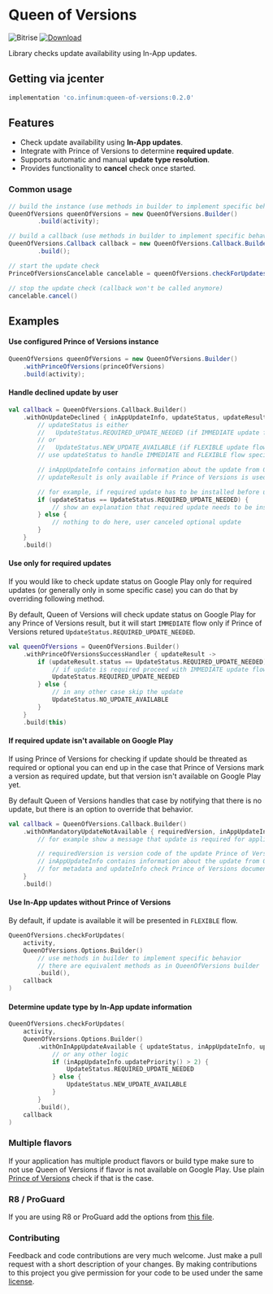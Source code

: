 # Queen of Versions

![Bitrise](https://app.bitrise.io/app/5bc3f35c9c5f5b61/status.svg?token=XGiXvE7Yu6DXdL9wrEqiHQ&branch=dev)
[![Download](https://api.bintray.com/packages/infinum/android/queen-of-versions/images/download.svg)](https://bintray.com/infinum/android/queen-of-versions/_latestVersion)

Library checks update availability using In-App updates.

## Getting via jcenter

```groovy
implementation 'co.infinum:queen-of-versions:0.2.0'
```

## Features

  * Check update availability using **In-App updates**.
  * Integrate with Prince of Versions to determine **required update**.
  * Supports automatic and manual **update type resolution**.
  * Provides functionality to **cancel** check once started.


### Common usage

```java
// build the instance (use methods in builder to implement specific behavior)
QueenOfVersions queenOfVersions = new QueenOfVersions.Builder()
        .build(activity);

// build a callback (use methods in builder to implement specific behavior)
QueenOfVersions.Callback callback = new QueenOfVersions.Callback.Builder()  
        .build();

// start the update check
PrinceOfVersionsCancelable cancelable = queenOfVersions.checkForUpdates(loader, callback);

// stop the update check (callback won't be called anymore)
cancelable.cancel()
```

## Examples

#### Use configured Prince of Versions instance
```java
QueenOfVersions queenOfVersions = new QueenOfVersions.Builder()
    .withPrinceOfVersions(princeOfVersions)
    .build(activity);
```
#### Handle declined update by user
```kotlin
val callback = QueenOfVersions.Callback.Builder()
    .withOnUpdateDeclined { inAppUpdateInfo, updateStatus, updateResult ->
        // updateStatus is either
        //	 UpdateStatus.REQUIRED_UPDATE_NEEDED (if IMMEDIATE update flow declined)
        // or
        //	 UpdateStatus.NEW_UPDATE_AVAILABLE (if FLEXIBLE update flow declined)
        // use updateStatus to handle IMMEDIATE and FLEXIBLE flow specifically

        // inAppUpdateInfo contains information about the update from Google Play
        // updateResult is only available if Prince of Versions is used in the check

        // for example, if required update has to be installed before using the app
        if (updateStatus == UpdateStatus.REQUIRED_UPDATE_NEEDED) {
            // show an explanation that required update needs to be installed and restart the check
        } else {
            // nothing to do here, user canceled optional update
        }
    }
    .build()
```

#### Use only for required updates
If you would like to check update status on Google Play only for required updates (or generally only in some specific case) you can do that by overriding following method.

By default, Queen of Versions will check update status on Google Play for any Prince of Versions result, but it will start <code>IMMEDIATE</code> flow only if Prince of Versions retured <code>UpdateStatus.REQUIRED_UPDATE_NEEDED</code>.
```kotlin
val queenOfVersions = QueenOfVersions.Builder()
    .withPrinceOfVersionsSuccessHandler { updateResult ->
        if (updateResult.status == UpdateStatus.REQUIRED_UPDATE_NEEDED) {
            // if update is required proceed with IMMEDIATE update flow
            UpdateStatus.REQUIRED_UPDATE_NEEDED
        } else {
            // in any other case skip the update
            UpdateStatus.NO_UPDATE_AVAILABLE
        }
    }
    .build(this)
```
#### If required update isn't available on Google Play
If using Prince of Versions for checking if update should be threated as required or optional you can end up in the case that Prince of Versions mark a version as required update, but that version isn't available on Google Play yet.

By default Queen of Versions handles that case by notifying that there is no update, but there is an option to override that behavior.
```kotlin
val callback = QueenOfVersions.Callback.Builder()
    .withOnMandatoryUpdateNotAvailable { requiredVersion, inAppUpdateInfo, metadata, updateInfo ->
        // for example show a message that update is required for application to work, but isn't available yet.

        // requiredVersion is version code of the update Prince of Versions claims is required
        // inAppUpdateInfo contains information about the update from Google Play
        // for metadata and updateInfo check Prince of Versions documentation
    }
    .build()
```
#### Use In-App updates without Prince of Versions
By default, if update is available it will be presented in <code>FLEXIBLE</code> flow.
```kotlin
QueenOfVersions.checkForUpdates(
    activity,
    QueenOfVersions.Options.Builder()
        // use methods in builder to implement specific behavior
        // there are equivalent methods as in QueenOfVersions builder
        .build(),
    callback
)
```

#### Determine update type by In-App update information
```kotlin
QueenOfVersions.checkForUpdates(
    activity,
    QueenOfVersions.Options.Builder()
        .withOnInAppUpdateAvailable { updateStatus, inAppUpdateInfo, updateResult ->
            // or any other logic
            if (inAppUpdateInfo.updatePriority() > 2) {
                UpdateStatus.REQUIRED_UPDATE_NEEDED
            } else {
                UpdateStatus.NEW_UPDATE_AVAILABLE
            }
        }
        .build(),
    callback
)
```

### Multiple flavors
If your application has multiple product flavors or build type make sure to not use Queen of Versions if flavor is not available on Google Play. Use plain [Prince of Versions](./../prince-of-versions/README.md) check if that is the case.


### R8 / ProGuard

If you are using R8 or ProGuard add the options from
[this file](./queen-of-versions.pro).


### Contributing

Feedback and code contributions are very much welcome. Just make a pull request with a short description of your changes. By making contributions to this project you give permission for your code to be used under the same [license](./../LICENCE).
